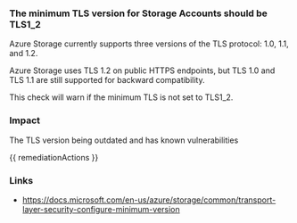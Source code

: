 
### The minimum TLS version for Storage Accounts should be TLS1_2

Azure Storage currently supports three versions of the TLS protocol: 1.0, 1.1, and 1.2. 

Azure Storage uses TLS 1.2 on public HTTPS endpoints, but TLS 1.0 and TLS 1.1 are still supported for backward compatibility.

This check will warn if the minimum TLS is not set to TLS1_2.

### Impact
The TLS version being outdated and has known vulnerabilities

<!-- DO NOT CHANGE -->
{{ remediationActions }}

### Links
- https://docs.microsoft.com/en-us/azure/storage/common/transport-layer-security-configure-minimum-version
        